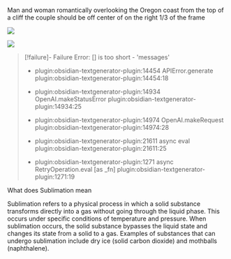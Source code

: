 Man and woman romantically overlooking the Oregon coast from the top of a cliff the couple should be off center of on the right 1/3 of the frame


![](https://oaidalleapiprodscus.blob.core.windows.net/private/org-NTbVIgqihwFo7gP9L1WnG4sb/user-gqlom0fuVtLP1ZUYe6KxS19G/img-Fxa8HJeFzbCcRHXHTHNVdjjN.png?st=2023-12-04T20%3A58%3A37Z&se=2023-12-04T22%3A58%3A37Z&sp=r&sv=2021-08-06&sr=b&rscd=inline&rsct=image/png&skoid=6aaadede-4fb3-4698-a8f6-684d7786b067&sktid=a48cca56-e6da-484e-a814-9c849652bcb3&skt=2023-12-04T13%3A50%3A12Z&ske=2023-12-05T13%3A50%3A12Z&sks=b&skv=2021-08-06&sig=nl8UzmKVP7sAGSX3NFK0FmRoiffsgLN6DIGYkBcbYgU%3D)

![](https://oaidalleapiprodscus.blob.core.windows.net/private/org-NTbVIgqihwFo7gP9L1WnG4sb/user-gqlom0fuVtLP1ZUYe6KxS19G/img-QQmacrvbnWuqrf0lXGARUYN4.png?st=2023-12-04T20%3A55%3A30Z&se=2023-12-04T22%3A55%3A30Z&sp=r&sv=2021-08-06&sr=b&rscd=inline&rsct=image/png&skoid=6aaadede-4fb3-4698-a8f6-684d7786b067&sktid=a48cca56-e6da-484e-a814-9c849652bcb3&skt=2023-12-04T12%3A33%3A20Z&ske=2023-12-05T12%3A33%3A20Z&sks=b&skv=2021-08-06&sig=O1MaW8HdFoWStlOeizJPjwPD5TfsOrgC5z3hSoMTM9w%3D)
> [!failure]- Failure 
>   Error: [] is too short - 'messages'
>   
>   - plugin:obsidian-textgenerator-plugin:14454 APIError.generate
>     plugin:obsidian-textgenerator-plugin:14454:18
>   
>   - plugin:obsidian-textgenerator-plugin:14934 OpenAI.makeStatusError
>     plugin:obsidian-textgenerator-plugin:14934:25
>   
>   - plugin:obsidian-textgenerator-plugin:14974 OpenAI.makeRequest
>     plugin:obsidian-textgenerator-plugin:14974:28
>   
>   - plugin:obsidian-textgenerator-plugin:21611 async eval
>     plugin:obsidian-textgenerator-plugin:21611:25
>   
>   - plugin:obsidian-textgenerator-plugin:1271 async RetryOperation.eval [as _fn]    plugin:obsidian-textgenerator-plugin:1271:19
>   
>  



What does Sublimation mean

 Sublimation refers to a physical process in which a solid substance transforms directly into a gas without going through the liquid phase. This occurs under specific conditions of temperature and pressure. When sublimation occurs, the solid substance bypasses the liquid state and changes its state from a solid to a gas. Examples of substances that can undergo sublimation include dry ice (solid carbon dioxide) and mothballs (naphthalene).